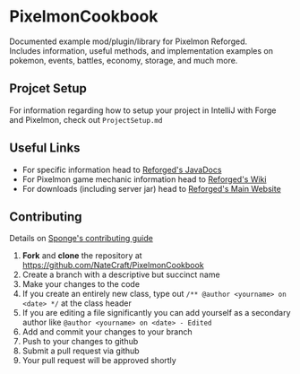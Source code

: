 # PixelmonCookbook
Documented example mod/plugin/library for Pixelmon Reforged. <br>
Includes information, useful methods, and implementation examples on pokemon, events, battles, economy, storage, and much more.

## Projcet Setup

For information regarding how to setup your project in IntelliJ with Forge and Pixelmon, check out `ProjectSetup.md`

## Useful Links
 - For specific information head to [Reforged's JavaDocs](https://reforged.gg/docs/)
 - For Pixelmon game mechanic information head to [Reforged's Wiki](https://pixelmonmod.com/wiki/index.php?title=Main_Page)
 - For downloads (including server jar) head to [Reforged's Main Website](https://reforged.gg)

## Contributing

Details on [Sponge's contributing guide](https://docs.spongepowered.org/stable/en/contributing/howtogit.html)

1. **Fork** and **clone** the repository at https://github.com/NateCraft/PixelmonCookbook
2. Create a branch with a descriptive but succinct name
3. Make your changes to the code
4. If you create an entirely new class, type out `/** @author <yourname> on <date> */` at the class header
5. If you are editing a file significantly you can add yourself as a secondary author like `@author <yourname> on <date> - Edited`
6. Add and commit your changes to your branch
7. Push to your changes to github
8. Submit a pull request via github
9. Your pull request will be approved shortly 

